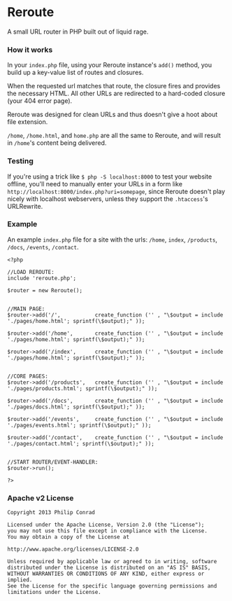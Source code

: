 Reroute
========

A small URL router in PHP built out of liquid rage.



### How it works

In your `index.php` file, using your Reroute instance's `add()` method, you build up a 
key-value list of routes and closures.

When the requested url matches that route, the closure fires and provides the 
necessary HTML. All other URLs are redirected to a hard-coded closure (your 404 error page).

Reroute was designed for clean URLs and thus doesn't give a hoot about file extension.

`/home`, `/home.html`, and `home.php` are all the same to Reroute, and will result in
`/home`'s content being delivered.



### Testing

If you're using a trick like `$ php -S localhost:8000` to test your website offline, you'll need to 
manually enter your URLs in a form like `http://localhost:8000/index.php?uri=somepage`, since Reroute 
doesn't play nicely with localhost webservers, unless they support the `.htaccess`'s URLRewrite.



### Example

An example `index.php` file for a site with the urls: `/home`, `index`, `/products`, `/docs`, `/events`, `/contact`.

```
<?php

//LOAD REROUTE:
include 'reroute.php';

$router = new Reroute();


//MAIN PAGE:
$router->add('/',           create_function ('' , "\$output = include './pages/home.html'; sprintf(\$output);" ));

$router->add('/home',       create_function ('' , "\$output = include './pages/home.html'; sprintf(\$output);" ));

$router->add('/index',      create_function ('' , "\$output = include './pages/home.html'; sprintf(\$output);" ));


//CORE PAGES:
$router->add('/products',   create_function ('' , "\$output = include './pages/products.html'; sprintf(\$output);" ));

$router->add('/docs',       create_function ('' , "\$output = include './pages/docs.html'; sprintf(\$output);" ));

$router->add('/events',     create_function ('' , "\$output = include './pages/events.html'; sprintf(\$output);" ));

$router->add('/contact',    create_function ('' , "\$output = include './pages/contact.html'; sprintf(\$output);" ));


//START ROUTER/EVENT-HANDLER:
$router->run();

?>
```


### Apache v2 License

    Copyright 2013 Philip Conrad

    Licensed under the Apache License, Version 2.0 (the "License");
    you may not use this file except in compliance with the License.
    You may obtain a copy of the License at

    http://www.apache.org/licenses/LICENSE-2.0

    Unless required by applicable law or agreed to in writing, software
    distributed under the License is distributed on an "AS IS" BASIS,
    WITHOUT WARRANTIES OR CONDITIONS OF ANY KIND, either express or implied.
    See the License for the specific language governing permissions and
    limitations under the License.
